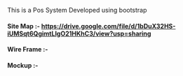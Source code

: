 This is a Pos System Developed using bootstrap

#### Site Map :- https://drive.google.com/file/d/1bDuX32HS-iUMSqt6QgimtLIgO21HKhC3/view?usp=sharing

#### Wire Frame :- 

#### Mockup :- 